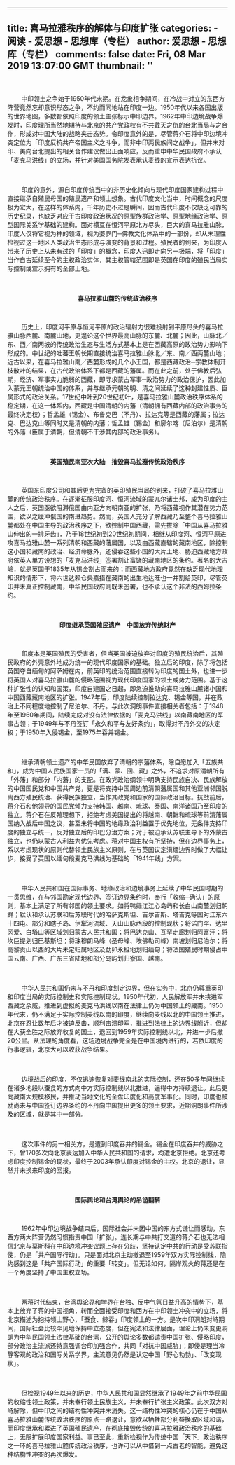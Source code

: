 
---
title: 喜马拉雅秩序的解体与印度扩张
categories: 
    - 阅读
    - 爱思想 - 思想库（专栏）
author: 爱思想 - 思想库（专栏）
comments: false
date: Fri, 08 Mar 2019 13:07:00 GMT
thumbnail: ''
---

<div>   
<p>　　
<br>
</p>
<p>　　
中印领土之争始于1950年代末期。在龙象相争期间，在冷战中对立的东西方阵营竟然忘却意识形态之争，不约而同地站在印度一边。1950年代以来各国出版的世界地图，多数都依照印度的领土主张标示中印边界。1962年中印边境战争爆发时，印度理所当然地期待与北京的共产党政权有不共戴天之仇的台北当局与之合作，形成对中国大陆的战略夹击态势。令印度意外的是，尽管蒋介石将中印边境冲突定位为「印度反抗共产帝国主义之斗争，而非中印两民族间之战争」，但并未对印、美向台北提出的相关合作建议做出正面响应，反而重申中华民国政府不承认「麦克马洪线」的立场，并针对美国国务院发表承认麦线的宣示表达抗议。
</p>
<p>　　
<br>
</p>
<p>　　
印度的意外，源自印度传统当中的非历史化倾向与现代印度国家建构过程中直接继承自殖民母国的殖民遗产和领土想象。古代印度文化当中，时间概念的尺度极为宏大，在这样的体系内，千年历史不过是瞬间，因而古代印度不仅缺乏可靠的历史纪录，也缺乏对应于古印度政治状况的原型族群政治学、原型地缘政治学、原型国际关系学基础的建构。面对横亘在恒河平原北方尽头，巨大的喜马拉雅山脉，印度人仅将它视为神的领域，视为婆罗门─佛教文化体系中的一部份，却从未理性检视过这一地区人类政治生态形成与演变的背景和过程。殖民者的到来，为印度人带来了历史上从未有过的「印度」的概念，印度人迅即走向另一极端，将「印度」当作自古延续至今的主权政治实体，其主权管辖范围即是英国在印度的殖民当局实际控制或宣示拥有的全部土地。
</p>
<p>　　
<br>
</p>
<p style="text-align:center;">
<strong>喜马拉雅山麓的传统政治秩序</strong>
</p>
<p style="text-align:center;">
<br>
</p>
<p>　　
历史上，印度河平原与恒河平原的政治辐射力很难投射到平原尽头的喜马拉雅山脉西麓、南麓山地，更遑论这个世界最高山脉的东麓、北麓；因此，山脉北╱东、西╱南两坡的传统政治生态与生活方式基本上是在西藏高原的政治势力影响下形成的。中世纪的吐蕃王朝长期直接统治喜马拉雅山脉北╱东、南╱西两麓山地；近古以来，在喜马拉雅山南╱西麓形成的几个小王国，都是西藏政治─宗教体制开枝散叶的结果，在古代政治体系下都是西藏的藩属。而在此之前，处于佛教后弘期，经济、军事实力脆弱的西藏，即寻求蒙古军事─政治势力的政治保护，因此加入蒙元王朝统治中国的体系，并与继承元朝的明、清之间延续了这种封建性质、臣属形式的政治关系。17世纪中叶到20世纪初叶，是喜马拉雅山麓政治秩序体系的稳定期，在这一体系内，西藏是中国清朝的内藩（清朝拥有西藏内部的政治事务的最终决定权）；哲孟雄（锡金）、布鲁克巴（不丹）、拉达克等是西藏的藩属；拉达克、巴达克山等同时又是清朝的内藩；哲孟雄（锡金）和廓尔喀（尼泊尔）是清朝的外藩（臣属于清朝，但清朝不干涉其内部的政治事务）。
</p>
<p>　　
<br>
</p>
<p style="text-align:center;">
<strong>英国殖民南亚次大陆　摧毁喜马拉雅传统政治秩序</strong>
</p>
<p style="text-align:center;">
<br>
</p>
<p>　　
英国东印度公司和其后更为完备的英印殖民当局的到来，打破了喜马拉雅山麓的传统政治秩序。在逐渐征服印度河、恒河流域的蒙兀尔诸土邦，成为印度的主人之后，英国亟欲阻滞俄国由内亚方向朝南亚的扩张，乃将西藏视作其潜在势力范围，欲以之缓冲俄国的南进趋势。然而，英国人充分了解西藏乃至整个喜马拉雅山麓都处在中国主导的政治秩序之下，欲控制中国西藏，需先拔除「中国从喜马拉雅山伸出的一排牙齿」，乃于18世纪初到20世纪初期间，相继从印度河、恒河平原进攻喜马拉雅山麓一系列清朝和西藏的藩属国，以及由西藏直辖的藏南地区，除控制这小国和藏南的政治、经济命脉外，还侵吞这些小国的大片土地、胁迫西藏地方政府依英人单方设想的「麦克马洪线」签署割让富饶的藏南地区的条约。著名的大吉岭，就是英国于1835年从锡金割占而来的；而西藏地方政府竟然在缺乏现代地理知识的情形下，将六世达赖仓央嘉措在藏南的出生地达旺也一并割给英印，尽管英印并未真正控制藏南，中华民国政府则既未签署，也不承认这个非法的西姆拉条约。
</p>
<p>　　
<br>
</p>
<p style="text-align:center;">
<strong>印度继承英国殖民遗产　中国放弃传统财产</strong>
</p>
<p style="text-align:center;">
<br>
</p>
<p>　　
印度本是英国殖民的受害者，但当英国被迫放弃对印度的殖民统治后，其殖民政府的外壳意外地成为统一的现代印度国家的基础。独立后的印度，除了将包括英国夺自缅甸的阿萨姆在内，前英印的统治范围直接转为印度的国土外，也进一步将英国人对喜马拉雅山麓的侵略范围视为现代印度国家的领土或势力范围。基于这种扩张性的认知和国策，印度自建国之日起，即急迫推动向喜马拉雅山麓诸小国和中国西藏藏南地区的扩张。1947年后，印度陆续控制拉达克、锡金等国，并在政治上不同程度地控制了尼泊尔、不丹。与此次洞朗事件直接相关者包括：于1948年至1960年期间，陆续完成对没有法律依据的「麦克马洪线」以南藏南地区的军事占领；于1949年与不丹签订「永久和平与友好条约」，取得对不丹外交的决定权；于1950年入侵锡金，至1975年吞并锡金。
</p>
<p>　　
<br>
</p>
<p>　　
继承清朝领土遗产的中华民国放弃了清朝的宗藩体系，除自愿加入「五族共和」，成为中国人民族国家一员的「满、蒙、回、藏」之外，不追求对原清朝所有「外藩」和部分「内藩」的支配。在政党政治纲领中明确支持民族自决、民族解放的中国国民党和中国共产党，更是将支持中国周边前清朝藩属国和其他亚洲邻国脱离西方殖民统治、获得民族独立，当作其政党和国家的国际政治目标。抗战前后，蒋介石和他领导的国民党倾力支持韩国、越南、琉球、泰国、南洋诸国乃至印度的独立。蒋介石在反殖理想下，拒绝考虑美国提出的将越南、朝鲜和琉球等前清藩属国纳入战后中国之议，甚至未将中国的地缘政治利益置于优先地位，无条件支持印度的独立与统一，反对独立后的印巴分治方案；对于被迫承认苏联主导下的外蒙古独立，也仍以蒙古人利益为优先考虑。蒋对中国主权有所坚持，但在边界事务上，系以考虑现状的原则代替领土民族主义原则，在与英国议定滇缅边界时做了大幅让步，接受了英国以缅甸段麦克马洪线为基础的「1941年线」方案。
</p>
<p>　　
<br>
</p>
<p>　　
中华人民共和国在国际事务、地缘政治和边境事务上延续了中华民国时期的一贯思维，在与邻国勘定现代边界、签订边界条约时，奉行「收缩─确认」的原则，基本上满足了所有邻国的领土要求。如将鸭绿江江心岛屿和长白山南麓划归朝鲜；默认和承认苏联和后苏联时代的哈萨克斯坦、吉尔吉斯、塔吉克等国对江东六十四屯、部分和瞎子岛、伊犁河流域、天山山脉西段的控制现状；将诺门罕、达里冈爱、白塔山等区域划归蒙古人民共和国；将巴达克山、瓦罕走廊划归阿富汗；将坎巨提划归巴基斯坦；将珠穆朗马峰（圣母峰、埃佛勒司峰）南坡划归尼泊尔；将高黎贡山以西的大片未定归属地区及勐卯永租地划归缅甸；将法国殖民时期侵占中国云南、广西、广东三省陆地和部分岛屿划归寮国、越南。
</p>
<p>　　
<br>
</p>
<p>　　
中华人民共和国仍未与不丹和印度划定边界，但在实务中，北京仍尊重英印和印度当局的实际控制史和实际控制现状。1950年代初，人民解放军并未挟进军西藏之余威，推进到虚拟的麦克马洪线以南在法律上仍为中国领土的藏南。1950年代末，仍不满足于实际控制麦线以南的印度，继续向麦线以北的中国领土推进，北京在忍让数年后才被迫反击，顺利击溃印军，推进到法律上的边界线附近，但却在大获全胜之际放弃收复的国土，退回到1959年实际控制线以北，并进一步后撤20公里。从法理的角度看，这场边境战争完全是在中国境内进行的，若依印度的行事逻辑，北京大可以收获战争结果。
</p>
<p>　　
<br>
</p>
<p>　　
边境战后的印度，不仅迅速恢复对麦线南北的实际控制，还在50多年间继续在诸多地段以蚕食的方式向中方实际控制线以北推进，逼得中方持续退让。此后更向藏南大规模移民，并推动当地文化的全盘印度化和高度军事化。同时，印度也鼓励尚未与中国签订边界条约的不丹向中国提出更多的领土要求，近期洞朗事件所涉及的区域，就是其中一部分。
</p>
<p>　　
<br>
</p>
<p>　　
这次事件的另一相关方，是遭到印度吞并的锡金。锡金在印度吞并的威胁之下，曾170多次向北京表达加入中华人民共和国的请求，均遭北京拒绝。北京还考虑印度控制锡金的现状，最终于2003年承认印度对锡金的主权。北京的退让，显然并未换来印度的回报。
</p>
<p>　　
<br>
</p>
<p style="text-align:center;">
<strong>国际舆论和台湾舆论的吊诡翻转</strong>
</p>
<p style="text-align:center;">
<br>
</p>
<p>　　
1962年中印边境战争结束后，国际社会并未因中国的东方式谦让而感动，东西方两大阵营仍然习惯指责中国「扩张」。连长期与中共打交道的蒋介石也无法相信北京与莫斯科在中印边境冲突议题上存在分歧，坚持认定中共的行动是受苏联指使，仍是「共产国际行动」。只是面对北京主动撤退至1959年双方实际控制线，隐约感到这是「共产国际行动」的重要「转变」。但无论如何，隔岸观火的蒋还是在一个角度坚持了中国主权立场。
</p>
<p>　　
<br>
</p>
<p>　　
两蒋时代结束，台湾舆论界和学界在台独、反中气氛日益升高的情势下，基本上放弃了蒋的中国视角，转而全面接受印度和西方在中印领土冲突中的立场，将北京描述为抱持领土野心，「蚕食、鲸吞」印度领土的一方。是次中印洞朗对峙期间，国际社会比较罕见地保持中立态度，但在宪法和法律层面，理论上仍未变更洞朗为中华民国领土法律基础的台湾，公开的舆论多数都谴责中国扩张、侵略印度，部分政治主流派还特意强调台印加强合作，共同「对抗中国威胁」；即使是理当冷静客观的政治和国际关系学界，主流意见仍然是认定中国「野心勃勃」、「改变现状」。
</p>
<p>　　
<br>
</p>
<p>　　
但检视1949年以来的历史，中华人民共和国显然继承了1949年之前中华民国的收缩性领土政策，并未奉行领土民族主义，并未奉行扩张主义政策。此次双方对峙解除，但中印之间的结构性冲突并未消失。这一结构性冲突的核心仍在于中国从喜马拉雅山麓传统政治秩序的原点一路退让，意欲以牺牲部分利益换取区域和谐，而印度继承和累进了英国殖民遗产，在彻底摧毁传统的喜马拉雅政治秩序的基础上，无限扩展印度国家利益。事已至此，重新检视作为传统中国「天下」政治秩序之一环的喜马拉雅山麓传统政治秩序，也许可以从中借到一点古老的智能，避免这种结构性冲突的再次爆发。
</p>
<p>　　
<br>
</p>  
</div>
            
